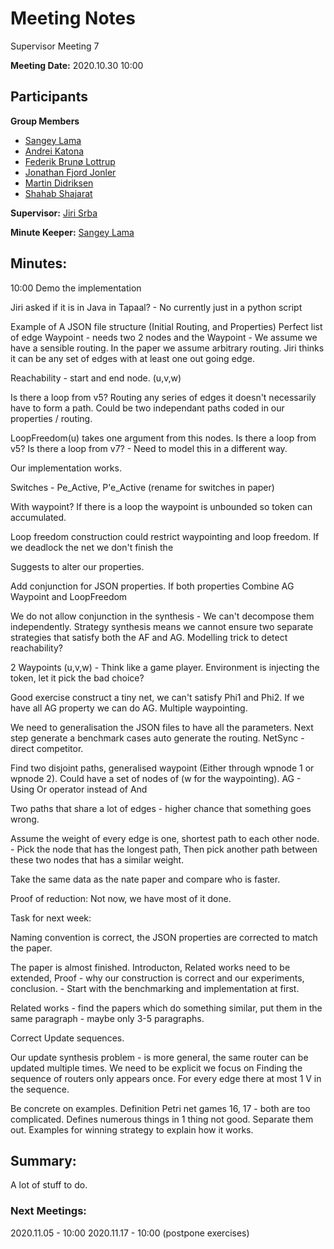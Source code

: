 # Meeting Notes

Supervisor Meeting 7

**Meeting Date:** 2020.10.30 10:00

## Participants
**Group Members**
* [Sangey Lama](mailto:slama20@student.aau.dk)
* [Andrei Katona](mailto:akaton20@student.aau.dk)
* [Federik Brunø Lottrup](mailto:fbruna17@student.aau.dk)
* [Jonathan Fjord Jonler](mailto:jjanle17@student.aau.dk)
* [Martin Didriksen](mailto:mdidri15@student.aau.dk)
* [Shahab Shajarat](mailto:sshaja17@student.aau.dk)

**Supervisor:** [Jiri Srba](mailto:srba@cs.aau.dk)

**Minute Keeper:** [Sangey Lama](mailto:slama20@student.aau.dk)

## Minutes:
10:00
Demo the implementation

Jiri asked if it is in Java in Tapaal? - No currently just in a python script

Example of A JSON file structure (Initial Routing, and Properties)
Perfect list of edge
Waypoint - needs two 2 nodes and the Waypoint - We assume we have a sensible routing. In the paper we assume arbitrary routing.
Jiri thinks it can be any set of edges with at least one out going edge.

Reachability - start and end node. (u,v,w)

Is there a loop from v5? Routing any series of edges it doesn't necessarily have to form a path. Could be two independant paths coded in our properties / routing.

LoopFreedom(u) takes one argument from this nodes. Is there a loop from v5? Is there a loop from v7? - Need to model this in a different way.

Our implementation works.

Switches - Pe_Active, P'e_Active (rename for switches in paper)

With waypoint? If there is a loop the waypoint is unbounded so token can accumulated.

Loop freedom construction could restrict waypointing and loop freedom. If we deadlock the net we don't finish the

Suggests to alter our properties.

Add conjunction for JSON properties.
If both properties Combine AG Waypoint and LoopFreedom

We do not allow conjunction in the synthesis - We can't decompose them independently.
Strategy synthesis means we cannot ensure two separate strategies that satisfy both the AF and AG.
Modelling trick to detect reachability?

2 Waypoints (u,v,w) - Think like a game player. Environment is injecting the token, let it pick
the bad choice?

Good exercise construct a tiny net, we can't satisfy Phi1 and Phi2. If we have all AG property we can
do AG. Multiple waypointing.

We need to generalisation the JSON files to have all the parameters. Next step generate a benchmark cases
auto generate the routing. NetSync - direct competitor.

Find two disjoint paths, generalised waypoint (Either through wpnode 1 or wpnode 2).
Could have a set of nodes of (w for the waypointing). AG - Using Or operator instead of And

Two paths that share a lot of edges - higher chance that something goes wrong.

Assume the weight of every edge is one, shortest path to each other node. -
Pick the node that has the longest path, Then pick another path between these two nodes
that has a similar weight.

Take the same data as the nate paper and compare who is faster.

Proof of reduction: Not now, we have most of it done.

Task for next week:

Naming convention is correct, the JSON properties are corrected to match the paper.

The paper is almost finished. Introducton, Related works need to be extended, Proof - why our construction is correct
and our experiments, conclusion. - Start with the benchmarking and implementation at first.

Related works - find the papers which do something similar, put them in the same paragraph - maybe only 3-5 paragraphs.

Correct Update sequences.

Our update synthesis problem - is more general, the same router can be updated multiple times. We need
to be explicit we focus on Finding the sequence of routers only appears once. For every edge there at most
1 V in the sequence.

Be concrete on examples. Definition Petri net games 16, 17 - both are too complicated.
Defines numerous things in 1 thing not good. Separate them out.
Examples for winning strategy to explain how it works.


## Summary:
A lot of stuff to do.


### Next Meetings:
2020.11.05 - 10:00
2020.11.17 - 10:00 (postpone exercises)
